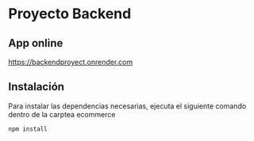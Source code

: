 # Proyecto Backend

## App online 

https://backendproyect.onrender.com

## Instalación

Para instalar las dependencias necesarias, ejecuta el siguiente comando dentro de la carptea ecommerce

```bash
npm install





